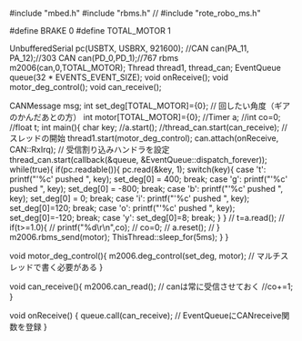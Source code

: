 #include "mbed.h"
#include "rbms.h" 
// #include "rote_robo_ms.h" 


#define BRAKE 0
#define TOTAL_MOTOR 1

UnbufferedSerial pc(USBTX, USBRX, 921600);
//CAN can(PA_11, PA_12);//303
CAN can(PD_0,PD_1);//767
rbms m2006(can,0,TOTAL_MOTOR);
Thread thread1, thread_can;
EventQueue queue(32 * EVENTS_EVENT_SIZE);
void onReceive();
void motor_deg_control(); 
void can_receive();

CANMessage msg;
int set_deg[TOTAL_MOTOR]={0}; // 回したい角度（ギアのかんだあとの方）
int motor[TOTAL_MOTOR]={0};
//Timer a;
//int co=0;
//float t;
int main(){
    char key;
    //a.start();
    //thread_can.start(can_receive); // スレッドの開始 
    thread1.start(motor_deg_control);
    can.attach(onReceive, CAN::RxIrq); // 受信割り込みハンドラを設定
    thread_can.start(callback(&queue, &EventQueue::dispatch_forever));
    while(true){
        if(pc.readable()){
            pc.read(&key, 1);
            switch(key){
                case 't':
                    printf("'%c' pushed  ", key);
                    set_deg[0] =  400;
                    break;
                case 'g':
                    printf("'%c' pushed  ", key);
                    set_deg[0] =  -800;
                    break;
                case 'b':
                    printf("'%c' pushed  ", key);
                    set_deg[0] = 0;
                    break;
                case 'i':
                    printf("'%c' pushed  ", key);
                    set_deg[0]=120;
                    break;
                case 'o':
                    printf("'%c' pushed  ", key);
                    set_deg[0]=-120;
                    break;
                case 'y':
                    set_deg[0]=8;
                    break;
            }
        }
        // t=a.read();
        // if(t>=1.0){
        // printf("%d\r\n",co);
        // co=0;
        // a.reset();
        // }
        m2006.rbms_send(motor);
        ThisThread::sleep_for(5ms);
    }
}

void motor_deg_control(){
    m2006.deg_control(set_deg, motor); // マルチスレッドで書く必要がある
}

void can_receive(){
    m2006.can_read(); // canは常に受信させておく
    //co+=1;
}

void onReceive() {
    queue.call(can_receive); // EventQueueにCANreceive関数を登録
}
